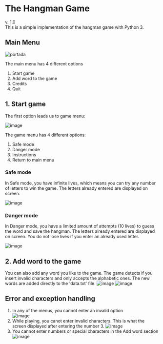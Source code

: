 # The Hangman Game 
v. 1.0 <br/>
This is a simple implementation of the hangman game with Python 3. 
## Main Menu
 
![portada](https://user-images.githubusercontent.com/69726163/160447681-6aad3645-2dd8-4de5-a62a-fa60343f654b.jpg)

The main menu has 4 different options

1. Start game
2. Add word to the game
3. Credits
4. Quit

## 1. Start game
The first option leads us to game menu:

![image](https://user-images.githubusercontent.com/69726163/160448659-468839fc-4c69-4693-9f04-c91ea93f9bed.png)

The game menu has 4 different options:

1. Safe mode
2. Danger mode
3. Instructions
4. Return to main menu

### Safe mode
In Safe mode, you have infinite lives, which means you can try any number of letters to win the game.
The letters already entered are displayed on screen.

![image](https://user-images.githubusercontent.com/69726163/160449103-71a990c3-0105-440b-b471-ba07d9219414.png)

### Danger mode
In Danger mode, you have a limited amount of attempts (10 lives) to guess the word and save the hangman.
The letters already entered are displayed on screen. You do not lose lives if you enter an already used letter.

![image](https://user-images.githubusercontent.com/69726163/160452813-a1bc6cbd-ea7d-47b2-bbc3-9e649ef3ef65.png)

## 2. Add word to the game
You can also add any word you like to the game. The game detects if you insert invalid characters and only accepts the alphabetic ones.
The new words are added directly to the 'data.txt' file.
![image](https://user-images.githubusercontent.com/69726163/160450704-c39ede6b-7ed2-4e89-9908-00bedb32bad6.png)
![image](https://user-images.githubusercontent.com/69726163/160450863-e7a40fd1-1076-465d-899f-ca998c8635c8.png)


## Error and exception handling
1. In any of the menus, you cannot enter an invalid option <br/>
![image](https://user-images.githubusercontent.com/69726163/160451346-a2063de0-259f-4e23-9918-3121413c8d31.png)
2. While playing, you canot enter invalid characters. This is what the screen displayed after entering the number 3.
![image](https://user-images.githubusercontent.com/69726163/160451599-0c7d9ba0-fa22-4f51-aa9c-626a95962d56.png)
3. You cannot enter numbers or special characters in the Add word section <br/>
![image](https://user-images.githubusercontent.com/69726163/160451851-37c4641b-f411-4c73-89bb-189be38e579c.png)


